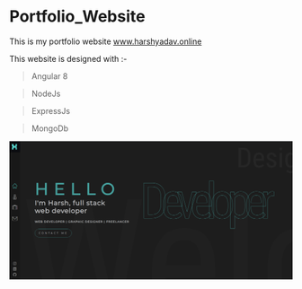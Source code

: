 # Portfolio_Website
This is my portfolio website www.harshyadav.online

This website is designed with :-
> Angular 8

> NodeJs

> ExpressJs

> MongoDb

![](./home.png)
